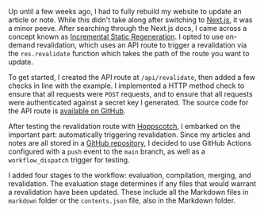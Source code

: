 Up until a few weeks ago, I had to fully rebuild my website to update an article
or note. While this didn't take along after switching to [Next.js](https://nextjs.org/),
it was a minor peeve. After searching through the Next.js docs, I came across a
concept known as [Incremental Static Regeneration](https://nextjs.org/docs/basic-features/data-fetching/incremental-static-regeneration).
I opted to use on-demand revalidation, which uses an API route to trigger a revalidation
via the `res.revalidate` function which takes the path of the route you want to update.

To get started, I created the API route at `/api/revalidate`, then added a few checks
in line with the example. I implemented a HTTP method check to ensure that all requests
were `POST` requests, and to ensure that all requests were authenticated against
a secret key I generated. The source code for the API route is [available on GitHub](https://github.com/hkamran80/website/blob/redesign-nextjs/pages/api/revalidate.ts).

After testing the revalidation route with [Hoppscotch](https://hoppscotch.io/),
I embarked on the important part: automatically triggering revalidation. Since my
articles and notes are all stored in a [GitHub repository](https://github.com/hkamran80/articles),
I decided to use GitHub Actions configured with a `push` event to the `main` branch,
as well as a `workflow_dispatch` trigger for testing.

I added four stages to the workflow: evaluation, compilation, merging, and revalidation.
The evaluation stage determines if any files that would warrant a revalidation have
been updated. These include all the Markdown files in `markdown` folder or the
`contents.json` file, also in the Markdown folder.
